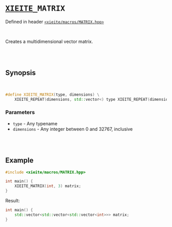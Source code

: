 # [`XIEITE`](../../docs/macros.md)`_MATRIX`
Defined in header [`<xieite/macros/MATRIX.hpp>`](../../include/xieite/macros/MATRIX.hpp)

<br/>

Creates a multidimensional vector matrix.

<br/><br/>

## Synopsis

<br/>

```cpp
#define XIEITE_MATRIX(type, dimensions) \
	XIEITE_REPEAT(dimensions, std::vector<) type XIEITE_REPEAT(dimensions, >)
```
### Parameters
- `type` - Any typename
- `dimensions` - Any integer between 0 and 32767, inclusive

<br/><br/>

## Example
```cpp
#include <xieite/macros/MATRIX.hpp>

int main() {
	XIEITE_MATRIX(int, 3) matrix;
}
```
Result:
```cpp
int main() {
	std::vector<std::vector<std::vector<int>>> matrix;
}
```